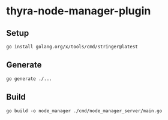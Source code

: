 # thyra-node-manager-plugin

## Setup

    go install golang.org/x/tools/cmd/stringer@latest

## Generate

    go generate ./...

## Build

    go build -o node_manager ./cmd/node_manager_server/main.go
